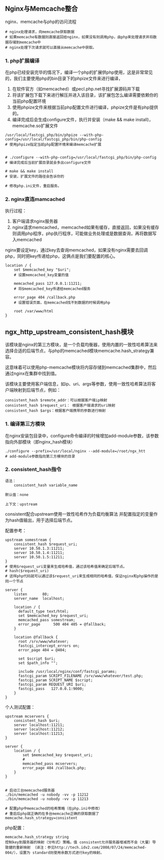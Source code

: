 ## Nginx与Memcache整合
nginx、memcache与php的访问流程
```
# nginx处理请求，向memcache获取数据
# 如果memcache有数据则直接返回给nginx，如果没有则调用php，由php来处理请求并将数据存储到memcache中
# nginx处理下次请求就可以直接从memcache中获取。
```

### 1. php扩展编译
在php已经安装完毕的情况下，编译一个php的扩展供php使用，这是非常常见的，我们主要使用php的bin目录下的phpize文件来进行编译，

1. 在软件官方（如memcached）或pecl.php.net寻找扩展源码并下载
2. 将该扩展包下载下来进行解压并进入该目录，该扩展包怎么编译需要依赖你的当前php配置环境
3. 使用phpize文件来根据当前php配置文件进行编译，phpize文件是有php提供的。
4. 编译完成后会生成configure文件，执行并安装（make && make install)，memcache.so扩展文件 

```
/usr/local/fastcgi_php/bin/phpize --with-php-config=/usr/local/fastcgi_php/bin/php-config
# 使用phpize指定当前php配置环境来编译memcache扩展


# ./configure --with-php-config=/usr/local/fastcgi_php/bin/php-config
# 编译完成后当前扩展目录就会多出configure文件

# make && make install
# 安装，扩展文件的路径会告诉你的

# 修改php.ini文件，重启服务。
```

### 2. nginx直连mamcached
执行过程：
1. 客户端请求nginx服务器
2. nginx请求memcached，memcached如果有缓存，直接返回，如果没有缓存则调用php程序，php执行程序，可能做业务处理或是数据查询，再将数据写入memcached

nginx要设定key，通过key去查询memcached，如果没有nginx需要去回调php，同时把key传递给php，这俩点是我们要配置的核心。

```
location / {
	set $memcached_key "$uri";
	# 设置memcached_key变量的值
	
	memcached_pass 127.0.0.1:11211;
	# 将$memcached_key传递给memcached服务
	
	error_page 404 /callback.php
	# 设置错误页面，在memcached找不到数据的时候调用php

	root /var/www/html
}
```

## ngx_http_upstream_consistent_hash模块
该模块是nginx的第三方模块，是一个负载均衡器，使用内置的一致性哈希算法来选择合适的后端节点，与php的memcached模块memcache.hash_strategy兼容。

这意味着可以使用php-memcache模块将内容存储到memcached集群中，然后通过nginx在集群中找到值。

该模块主要使用客户端信息，如ip、uri、args等参数，使用一致性哈希算法将客户端映射到后端节点，例如：
```
consistent_hash $remote_addr：可以根据客户端ip映射
consistent_hash $request_uri： 根据客户端请求的uri映射
consistent_hash $args：根据客户端携带的参数进行映射
```

### 1. 编译第三方模块
在nginx安装包目录中，configure命令编译的时候增加add-module参数，该参数指向外部模块（即nginx_hash模块）

```
./configure --prefix=/usr/local/nginx --add-module=/root/ngx_htt
# add-module参数指向第三方模块的目录
```

### 2. consistent_hash指令
```
语法：
	consistent_hash variable_name

默认值：none

上下文：upstream
```
consistent配合upstream使用一致性哈希作为负载均衡算法
并配置指定的变量作为hash值输出，用于选择后端节点。

配置参考：
```
upstream somestream {
	consistent_hash $request_uri;
	server 10.50.1.3:11211;
	server 10.50.1.4:11211;
	server 10.50.1.5:11211;
}
# 使用$request_uri变量来生成哈希值，通过该哈希值来确定后端节点。
# hash($request_uri)
# 这样php代码就可以通过该$request_uri来生成相同的哈希值，保证nginx和php操作的是同一个节点

server {
    listen       80;
    server_name  localhost;

    location / {
      default_type text/html;
      set $memcached_key $request_uri;
      memcached_pass somestream;
      error_page      500 404 405 = @fallback;
    }

    location @fallback {
      root /srv/www/whatever;
      fastcgi_intercept_errors on;
      error_page 404 = @404;

      set $script $uri;
      set $path_info "";

      include /usr/local/nginx/conf/fastcgi_params;
      fastcgi_param SCRIPT_FILENAME /srv/www/whatever/test.php;
      fastcgi_param SCRIPT_NAME $script;
      fastcgi_param REQUEST_URI $uri;
      fastcgi_pass   127.0.0.1:9000;
    }
}
```


个人测试配置：
```
upstream mcservers {
	consistent_hash $uri;
	server localhost:11211;
	server localhost:11212;
	server localhost:11213;
}

server {
	location / {
		set $memcached_key $request_uri;
		# 
		memcached_pass mcservers;
		error_page 404 /callback.php;
	}
}


# 启动三台memcached服务器
./bin/memcached -u nobody -vv -p 11212
./bin/memcached -u nobody -vv -p 11213

# 配置php中memcached的哈希策略（在php.ini中修改）
# 重启后php就正确的在多台memcache正确的获取数据了
memcache.hash_strategy=consistent

```
php配置：
```
memcache.hash_strategy string
控制key到服务器的映射（分布式）策略。值 consistent允许服务器增减而不会（大量）导致健的重新映射 （译注：参见http://tech.idv2.com/2008/07/24/memcached-004/），设置为 standard则使用余数方式进行key的映射。
```